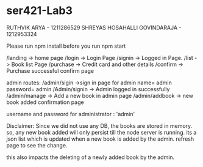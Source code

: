 # ser421-Lab3

RUTHVIK ARYA - 1211286529
SHREYAS HOSAHALLI GOVINDARAJA - 1212953324


Please run npm install before you run
npm start

/landing -> home page
/login  -> Login Page
/signin ->  Logged in Page.
/list   ->  Book list Page
/purchase -> Credit card and other details
/confirm  -> Purchase successful confirm page

admin routes:
/admin/sigin ->sign in page for admin
name= admin password= admin
/Admin/signin -> Admin logged in successfully
/admin/manage -> Add a new book in admin page
/admin/addbook -> new book added confirmation page


username and password for administrator : 'admin'

Disclaimer: Since we did not use any DB, the books are stored in memory.
so, any new book added will only persist till the node server is running.
its a json list which is updated when a new book is added by the admin.
refresh page to see the change.

this also impacts the deleting of a newly added book by the admin.
